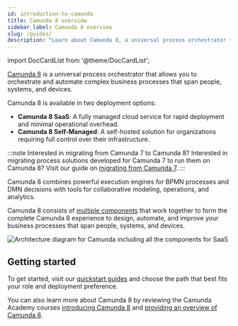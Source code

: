 ```yaml
---
id: introduction-to-camunda
title: Camunda 8 overview
sidebar_label: Camunda 8 overview
slug: /guides/
description: "Learn about Camunda 8, a universal process orchestrator that allows you to orchestrate and automate complex business processes that span people, systems, and devices."
---
```


import DocCardList from '@theme/DocCardList';

[Camunda 8](https://camunda.io) is a universal process orchestrator that allows you to orchestrate and automate complex business processes that span people, systems, and devices.

Camunda 8 is available in two deployment options:

- **Camunda 8 SaaS**: A fully managed cloud service for rapid deployment and minimal operational overhead.
- **Camunda 8 Self-Managed**: A self-hosted solution for organizations requiring full control over their infrastructure.

:::note Interested in migrating from Camunda 7 to Camunda 8?
Interested in migrating process solutions developed for Camunda 7 to run them on Camunda 8? Visit our guide on [migrating from Camunda 7](/guides/migrating-from-camunda-7/index.md).
:::

Camunda 8 combines powerful execution engines for BPMN processes and DMN decisions with tools for collaborative modeling, operations, and analytics.

Camunda 8 consists of [multiple components](/components/components-overview.md) that work together to form the complete Camunda 8 experience to design, automate, and improve your business processes that span people, systems, and devices.

![Architecture diagram for Camunda including all the components for SaaS](./img/ComponentsAndArchitecture_SaaS.png)

## Getting started

To get started, visit our [quickstart guides](./quickstart-overview.md) and choose the path that best fits your role and deployment preference.

You can also learn more about Camunda 8 by reviewing the Camunda Academy courses [introducing Camunda 8](https://academy.camunda.com/camunda-intro/) and [providing an overview of Camunda 8](https://academy.camunda.com/c8-overview/).
